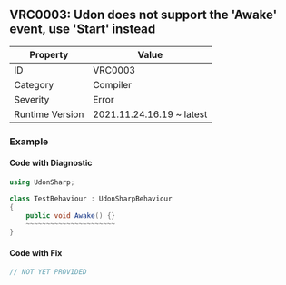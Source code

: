 ## VRC0003: Udon does not support the 'Awake' event, use 'Start' instead

| Property        | Value                     | 
| --------------- | ------------------------- | 
| ID              | VRC0003                   | 
| Category        | Compiler                  | 
| Severity        | Error                     | 
| Runtime Version | 2021.11.24.16.19 ~ latest | 

  

### Example

#### Code with Diagnostic


```csharp
using UdonSharp;

class TestBehaviour : UdonSharpBehaviour
{
    public void Awake() {}
    ~~~~~~~~~~~~~~~~~~~~~~
}
```

#### Code with Fix


```csharp
// NOT YET PROVIDED
```


